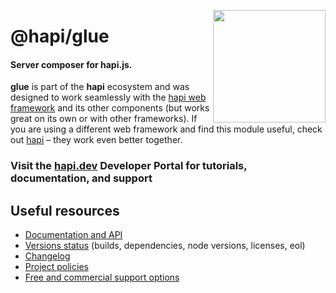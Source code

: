 <a href="https://hapi.dev"><img src="https://raw.githubusercontent.com/hapijs/assets/master/images/family.png" width="180px" align="right" /></a>

# @hapi/glue

#### Server composer for hapi.js.

**glue** is part of the **hapi** ecosystem and was designed to work seamlessly with the [hapi web framework](https://hapi.dev) and its other components (but works great on its own or with other frameworks). If you are using a different web framework and find this module useful, check out [hapi](https://hapi.dev) – they work even better together.

### Visit the [hapi.dev](https://hapi.dev) Developer Portal for tutorials, documentation, and support

## Useful resources

- [Documentation and API](https://hapi.dev/family/glue/)
- [Versions status](https://hapi.dev/resources/status/#glue) (builds, dependencies, node versions, licenses, eol)
- [Changelog](https://hapi.dev/family/glue/changelog/)
- [Project policies](https://hapi.dev/policies/)
- [Free and commercial support options](https://hapi.dev/support/)
